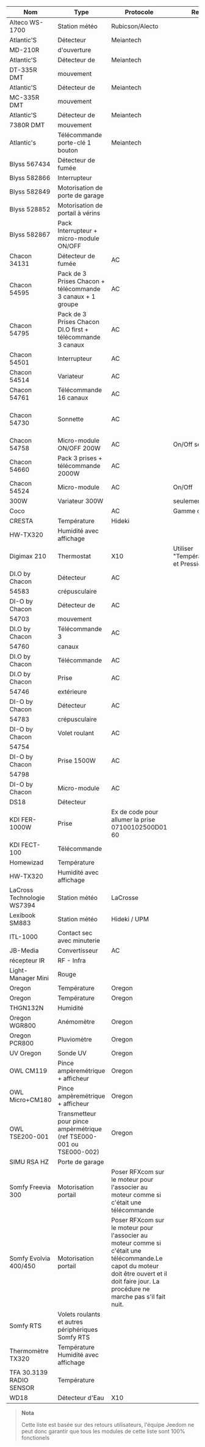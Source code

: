 | Nom            | Type           | Protocole      | Remarque       | Lien           |
|----------------|----------------|----------------|----------------|----------------|
| Alteco WS-1700 | Station météo  | Rubicson/Alecto              |                |                |
| Atlantic'S     | Détecteur      | Meiantech      |                |                |
| MD-210R        | d'ouverture    |                |                |                |
| Atlantic'S     | Détecteur de   | Meiantech      |                |                |
| DT-335R DMT    | mouvement      |                |                |                |
| Atlantic'S     | Détecteur de   | Meiantech      |                |                |
| MC-335R DMT    | mouvement      |                |                |                |
| Atlantic'S     | Détecteur de   | Meiantech      |                |                |
| 7380R DMT      | mouvement      |                |                |                |
| Atlantic's     | Télécommande porte-clé 1 bouton   | Meiantech      |                |                |
| Blyss 567434   | Détecteur de fumée  |                |                |                |
| Blyss 582866   | Interrupteur   |                |                |                |
| Blyss 582849   | Motorisation de porte de garage |                |                |                |
| Blyss 528852   | Motorisation de portail à vérins  |                |                |                |
| Blyss 582867   | Pack Interrupteur + micro-module ON/OFF         |                |                |                |
| Chacon 34131   | Détecteur de fumée  | AC             |                |                |
| Chacon 54595   | Pack de 3 Prises Chacon  + télécommande 3 canaux + 1 groupe     | AC             |                |                |
| Chacon 54795   | Pack de 3 Prises Chacon  DI.O first + télécommande 3 canaux      | AC             |                |                |
| Chacon 54501   | Interrupteur   | AC             |                |                |
| Chacon 54514   | Variateur      | AC             |                |                |
| Chacon 54761   | Télécommande 16 canaux    | AC             |                |                |
| Chacon 54730   | Sonnette       | AC             |                | [Acheter](http://www.domadoo.fr/fr/peripheriques/574-chacon-di-o-carillon-sans-fil-e nfichable.html)              |
| Chacon 54758   | Micro-module ON/OFF 200W   | AC             | On/Off seulement        |                |
| Chacon 54660   | Pack 3 prises + télécommande 2000W  | AC             |                |                |
| Chacon 54524   | Micro-module   | AC             | On/Off         |                |
| 300W           | Variateur 300W |                | seulement      |                |
| Coco           |                | AC             | Gamme complète | [Acheter](http://www.domotique-store.fr/36_coco-devient-trust-smart-home)            |
| CRESTA         | Température    | Hideki         |                |                |
| HW-TX320       | Humidité avec affichage      |                |                |                |
| Digimax 210    | Thermostat     | X10            | Utiliser "Température,Humidité et Pression - Défaut"        |                |
| DI.O by Chacon | Détecteur      | AC             |                |                |
| 54583          | crépusculaire  |                |                |                |
| DI-O by Chacon | Détecteur de   | AC             |                |                |
| 54703          | mouvement      |                |                |                |
| DI.O by Chacon | Télécommande 3 | AC             |                |                |
| 54760          | canaux         |                |                |                |
| DI.O by Chacon | Télécommande   | AC             |                | [Acheter](http://www.domadoo.fr/produit,1528,15,CHACON-T%E5%B9%A8%E5%B6%B0ommande-16-canaux-Blanche-%28gamme-DI-O%29.htm)      |
| DI.O by Chacon | Prise          | AC             |                |                |
| 54746          | extérieure     |                |                |                |
| DI-O by Chacon | Détecteur      | AC             |                |                |
| 54783          | crépusculaire  |                |                |                |
| DI-O by Chacon | Volet roulant  | AC             |                |                |
| 54754          |                |                |                |                |
| DI-O by Chacon | Prise 1500W    | AC             |                |                |
| 54798          |                |                |                |                |
| DI-O by Chacon | Micro-module   | AC             |                | [Acheter](http://www.domadoo.fr/fr/peripheriques/2999-chacon-micromodule-pour-prise-murale-3500w-5411478547907.html) |
| DS18           | Détecteur      |                |                | [Acheter](http://www.planete-domotique.com/ds18-detecteur-de-porte-fenetre-sans-fil.html)          |
| KDI FER-1000W  | Prise          | Ex de code pour allumer la prise 07100102500D01 60             |                |                |
| KDI FECT-100   | Télécommande   |                |                |                |
| Homewizad      | Température    |                |                |                |
| HW-TX320       | Humidité avec affichage      |                |                |                |
| LaCross Technologie WS7394       | Station météo  | LaCrosse       |                |                |
| Lexibook SM883 | Station météo  | Hideki / UPM   |                |                |
| ITL-1000       | Contact sec avec minuterie |                |                |                |
| JB-Media       | Convertisseur  | AC             |                |                |
| récepteur IR   | RF - Infra     |                |                |                |
| Light-Manager Mini | Rouge          |                |                |                |
| Oregon         | Température    | Oregon         |                | [Acheter](http://my-domotique.com/store/index.php?id_product=48&controller=product&id_lang=2)      |
| Oregon         | Température    | Oregon         |                |                |
| THGN132N       | Humidité       |                |                |                |
| Oregon WGR800  | Anémomètre     | Oregon         |                |                |
| Oregon PCR800  | Pluviomètre    | Oregon         |                |                |
| UV Oregon      | Sonde UV       | Oregon         |                | [Acheter](http://www.domadoo.fr/fr/peripheriques/2129-oregon-scientific-sonde-uv-uvn800-pour-station-pro.html)   |
| OWL CM119      | Pince ampèremétrique + afficheur          | Oregon         |                |                |
| OWL Micro+CM180     | Pince ampèremétrique + afficheur         | Oregon         |                |                |
| OWL TSE200-001 | Transmetteur pour pince ampèrmétrique (ref TSE000-001 ou TSE000-002)  | Oregon         |                |                |
| SIMU RSA HZ    | Porte de garage         |                |                |                |
| Somfy Freevia 300  | Motorisation portail   | Poser RFXcom sur le moteur pour l'associer au moteur comme si c'était une télécommande   |                |                |
| Somfy Evolvia 400/450 | Motorisation portail   | Poser RFXcom sur le moteur pour l'associer au moteur comme si c'était une télécommande.Le capot du moteur doit être ouvert et il doit faire jour. La procédure ne marche pas s'il fait nuit.          |                |                |
| Somfy RTS      | Volets roulants et autres périphériques Somfy RTS      |                |                |                |
| Thermomètre TX320   | Température Humidité avec affichage      |                |                |                |
| TFA 30.3139 RADIO SENSOR    | Température    |                |                |                |
| WD18           | Détecteur d'Eau     | X10            |                |                |

> **Nota**
>
> Cette liste est basée sur des retours utilisateurs, l'équipe Jeedom ne
> peut donc garantir que tous les modules de cette liste sont 100%
> fonctionels
